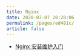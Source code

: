```yaml
---
title: Nginx
date: 2020-07-07 20:28:06
permalink: /pages/ed481c/
article: false
---
```


- [Nginx 安装维护入门](https://github.com/jaywcjlove/nginx-tutorial/blob/master/README.md)
